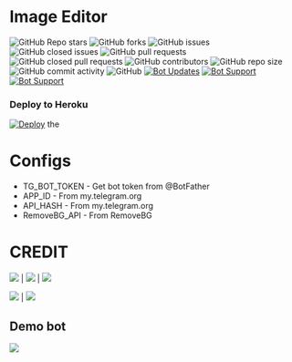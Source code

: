 # Image Editor

![GitHub Repo stars](https://img.shields.io/github/stars/Sinan-M-116/Image-Editor?color=blue&style=flat)
![GitHub forks](https://img.shields.io/github/forks/Sinan-M-116/Image-Editor?color=green&style=flat)
![GitHub issues](https://img.shields.io/github/issues/Sinan-M-116/Image-Editor)
![GitHub closed issues](https://img.shields.io/github/issues-closed/Sinan-M-116/Image-Editor)
![GitHub pull requests](https://img.shields.io/github/issues-pr/Sinan-M-116/Image-Editor)
![GitHub closed pull requests](https://img.shields.io/github/issues-pr-closed/Sinan-M-116/Image-Editor)
![GitHub contributors](https://img.shields.io/github/contributors/Sinan-M-116/Image-Editor?style=flat)
![GitHub repo size](https://img.shields.io/github/repo-size/Sinan-M-116/Image-Editor?color=red)
![GitHub commit activity](https://img.shields.io/github/commit-activity/m/Sinan-M-116/Image-Editor)
![GitHub](https://img.shields.io/github/license/Sinan-M-116/Image-Editor)
[![Bot Updates](https://img.shields.io/badge/Image%20Editor-Updates%20Channel-green)](https://t.me/sinzzbotz)
[![Bot Support](https://img.shields.io/badge/Image%20Editor-Support%20Group-blue)](https://t.me/sinzz_botz)
[![Bot Support](https://img.shields.io/badge/Image%20Editor-support%20bot-red)](https://t.me/SINANzz_private_BOT)

### Deploy to Heroku
[![Deploy](https://www.herokucdn.com/deploy/button.svg)](https://heroku.com/deploy?template=https://github.com/sinan-m-116/Image-Editor) the


# Configs

* TG_BOT_TOKEN  - Get bot token from @BotFather
* APP_ID        - From my.telegram.org 
* API_HASH      - From my.telegram.org 
* RemoveBG_API  - From RemoveBG

# CREDIT 

<a href="https://t.me/SinzzBotzz"><img src="https://img.shields.io/badge/creater-2cb6e0?style=for-the-badge&logo=telegram&logoColor=green"></a> | <a href="https://t.me/Pythone_3"><img src="https://img.shields.io/badge/creater-2cb6e0?style=for-the-badge&logo=telegram&logoColor=yellow"></a> | <a href="https://t.me/shiastudent"><img src="https://img.shields.io/badge/creater-2cb6e0?style=for-the-badge&logo=telegram&logoColor=green"></a>


<a href="https://GitHub.com/sinan-m-116"><img src="https://img.shields.io/badge/GitHube-2cb6e0?style=for-the-badge&logo=GitHub&logoColor=yellow"></a> | <a href="https://GitHub.com/sinan-m-coder"><img src="https://img.shields.io/badge/GitHube-2cb6e0?style=for-the-badge&logo=GitHub&logoColor=yellow"></a>


## Demo bot

<a href="https://t.me/imageeditor_sinzzbot"><img src="https://img.shields.io/badge/demo%20bot-2cb6e0?style=for-the-badge&logo=telegram&logoColor=red"></a>

